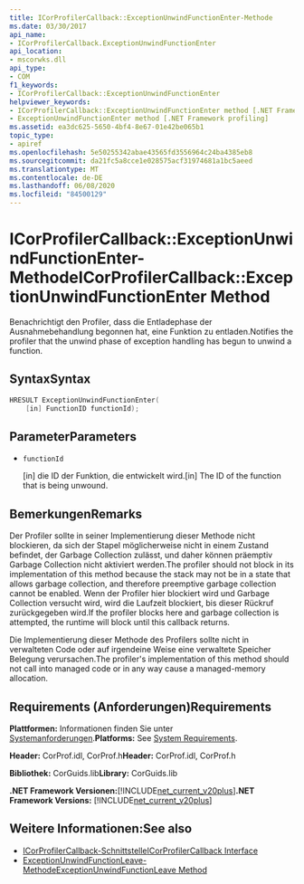```yaml
---
title: ICorProfilerCallback::ExceptionUnwindFunctionEnter-Methode
ms.date: 03/30/2017
api_name:
- ICorProfilerCallback.ExceptionUnwindFunctionEnter
api_location:
- mscorwks.dll
api_type:
- COM
f1_keywords:
- ICorProfilerCallback::ExceptionUnwindFunctionEnter
helpviewer_keywords:
- ICorProfilerCallback::ExceptionUnwindFunctionEnter method [.NET Framework profiling]
- ExceptionUnwindFunctionEnter method [.NET Framework profiling]
ms.assetid: ea3dc625-5650-4bf4-8e67-01e42be065b1
topic_type:
- apiref
ms.openlocfilehash: 5e50255342abae43565fd3556964c24ba4385eb8
ms.sourcegitcommit: da21fc5a8cce1e028575acf31974681a1bc5aeed
ms.translationtype: MT
ms.contentlocale: de-DE
ms.lasthandoff: 06/08/2020
ms.locfileid: "84500129"
---
```

# <a name="icorprofilercallbackexceptionunwindfunctionenter-method"></a><span data-ttu-id="3ba52-102">ICorProfilerCallback::ExceptionUnwindFunctionEnter-Methode</span><span class="sxs-lookup"><span data-stu-id="3ba52-102">ICorProfilerCallback::ExceptionUnwindFunctionEnter Method</span></span>
<span data-ttu-id="3ba52-103">Benachrichtigt den Profiler, dass die Entladephase der Ausnahmebehandlung begonnen hat, eine Funktion zu entladen.</span><span class="sxs-lookup"><span data-stu-id="3ba52-103">Notifies the profiler that the unwind phase of exception handling has begun to unwind a function.</span></span>  
  
## <a name="syntax"></a><span data-ttu-id="3ba52-104">Syntax</span><span class="sxs-lookup"><span data-stu-id="3ba52-104">Syntax</span></span>  
  
```cpp  
HRESULT ExceptionUnwindFunctionEnter(  
    [in] FunctionID functionId);  
```  
  
## <a name="parameters"></a><span data-ttu-id="3ba52-105">Parameter</span><span class="sxs-lookup"><span data-stu-id="3ba52-105">Parameters</span></span>

- `functionId`

  <span data-ttu-id="3ba52-106">\[in] die ID der Funktion, die entwickelt wird.</span><span class="sxs-lookup"><span data-stu-id="3ba52-106">\[in] The ID of the function that is being unwound.</span></span>

## <a name="remarks"></a><span data-ttu-id="3ba52-107">Bemerkungen</span><span class="sxs-lookup"><span data-stu-id="3ba52-107">Remarks</span></span>  
 <span data-ttu-id="3ba52-108">Der Profiler sollte in seiner Implementierung dieser Methode nicht blockieren, da sich der Stapel möglicherweise nicht in einem Zustand befindet, der Garbage Collection zulässt, und daher können präemptiv Garbage Collection nicht aktiviert werden.</span><span class="sxs-lookup"><span data-stu-id="3ba52-108">The profiler should not block in its implementation of this method because the stack may not be in a state that allows garbage collection, and therefore preemptive garbage collection cannot be enabled.</span></span> <span data-ttu-id="3ba52-109">Wenn der Profiler hier blockiert wird und Garbage Collection versucht wird, wird die Laufzeit blockiert, bis dieser Rückruf zurückgegeben wird.</span><span class="sxs-lookup"><span data-stu-id="3ba52-109">If the profiler blocks here and garbage collection is attempted, the runtime will block until this callback returns.</span></span>  
  
 <span data-ttu-id="3ba52-110">Die Implementierung dieser Methode des Profilers sollte nicht in verwalteten Code oder auf irgendeine Weise eine verwaltete Speicher Belegung verursachen.</span><span class="sxs-lookup"><span data-stu-id="3ba52-110">The profiler's implementation of this method should not call into managed code or in any way cause a managed-memory allocation.</span></span>  
  
## <a name="requirements"></a><span data-ttu-id="3ba52-111">Requirements (Anforderungen)</span><span class="sxs-lookup"><span data-stu-id="3ba52-111">Requirements</span></span>  
 <span data-ttu-id="3ba52-112">**Plattformen:** Informationen finden Sie unter [Systemanforderungen](../../get-started/system-requirements.md).</span><span class="sxs-lookup"><span data-stu-id="3ba52-112">**Platforms:** See [System Requirements](../../get-started/system-requirements.md).</span></span>  
  
 <span data-ttu-id="3ba52-113">**Header:** CorProf.idl, CorProf.h</span><span class="sxs-lookup"><span data-stu-id="3ba52-113">**Header:** CorProf.idl, CorProf.h</span></span>  
  
 <span data-ttu-id="3ba52-114">**Bibliothek:** CorGuids.lib</span><span class="sxs-lookup"><span data-stu-id="3ba52-114">**Library:** CorGuids.lib</span></span>  
  
 <span data-ttu-id="3ba52-115">**.NET Framework Versionen:**[!INCLUDE[net_current_v20plus](../../../../includes/net-current-v20plus-md.md)]</span><span class="sxs-lookup"><span data-stu-id="3ba52-115">**.NET Framework Versions:** [!INCLUDE[net_current_v20plus](../../../../includes/net-current-v20plus-md.md)]</span></span>  
  
## <a name="see-also"></a><span data-ttu-id="3ba52-116">Weitere Informationen:</span><span class="sxs-lookup"><span data-stu-id="3ba52-116">See also</span></span>

- [<span data-ttu-id="3ba52-117">ICorProfilerCallback-Schnittstelle</span><span class="sxs-lookup"><span data-stu-id="3ba52-117">ICorProfilerCallback Interface</span></span>](icorprofilercallback-interface.md)
- [<span data-ttu-id="3ba52-118">ExceptionUnwindFunctionLeave-Methode</span><span class="sxs-lookup"><span data-stu-id="3ba52-118">ExceptionUnwindFunctionLeave Method</span></span>](icorprofilercallback-exceptionunwindfunctionleave-method.md)
